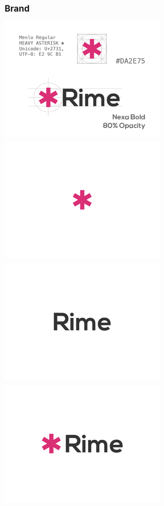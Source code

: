 # Brand

![design](design-01.png) 

![icon](design_icon.png)

![type](design_type.png)

![logo](design_logo.png)
